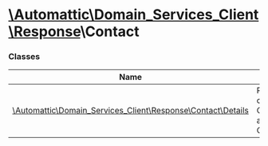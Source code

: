 # [\Automattic](../namespaces/automattic.md)[\Domain_Services_Client](../namespaces/automattic-domain-services-client.md)[\Response](../namespaces/automattic-domain-services-client-response.md)\Contact

### Classes

| Name | Summary |
|------|---------|
| [\Automattic\Domain_Services_Client\Response\Contact\Details](../classes/Automattic-Domain-Services-Client-Response-Contact-Details.md) | Response containing the Contact_Information associated with a Contact_Id |
